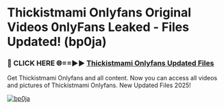 # Thickistmami Onlyfans Original Videos 0nlyFans Leaked - Files Updated! (bp0ja)

<h3>🔴 CLICK HERE 🌐==►► <a href="https://tinyurl.com/2m67pmp6" rel="nofollow">Thickistmami Onlyfans Updated Files</a></h3>

Get Thickistmami Onlyfans and all content. Now you can access all videos and pictures of Thickistmami Onlyfans. New Updated Files 2025!

[![bp0ja](https://i.imgur.com/H4QAA4z.gif)](https://tinyurl.com/2m67pmp6)